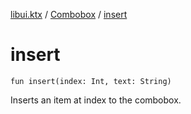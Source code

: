 [libui.ktx](../README.md) / [Combobox](README.md) / [insert](insert.md)

# insert

`fun insert(index: Int, text: String)`

Inserts an item at index to the combobox.
